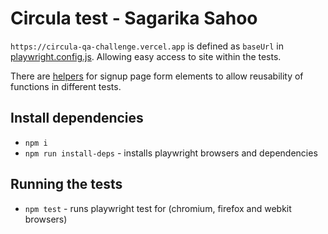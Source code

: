 # Circula test - Sagarika Sahoo

`https://circula-qa-challenge.vercel.app` is defined as `baseUrl` in [playwright.config.js](playwright.config.js). Allowing easy access to site within the tests.

There are [helpers](tests/helpers/sign-up.js) for signup page form elements to allow reusability of functions in different tests.

## Install dependencies

- `npm i`
- `npm run install-deps` - installs playwright browsers and dependencies

## Running the tests

- `npm test` - runs playwright test for (chromium, firefox and webkit browsers)